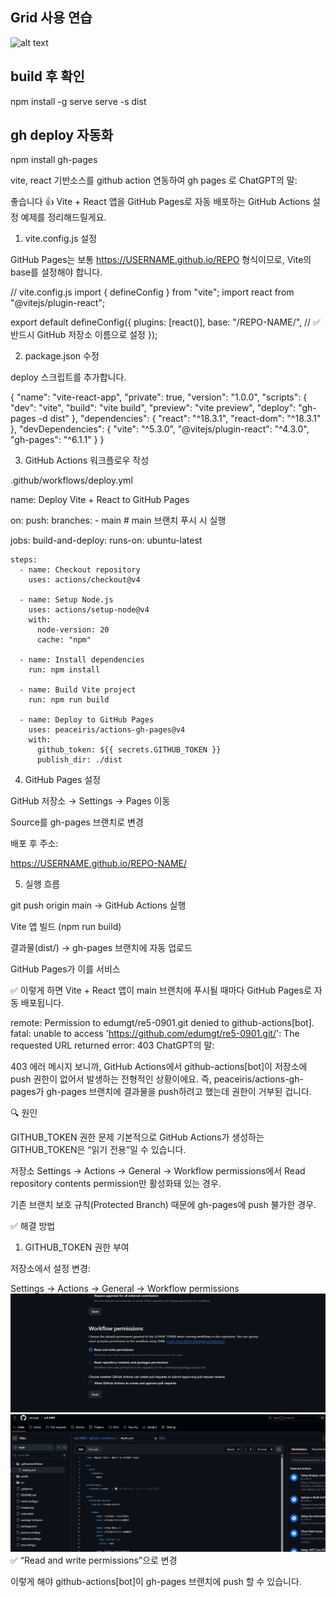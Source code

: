 ## Grid 사용 연습

![alt text](image.png)

## build 후 확인
npm install -g serve
serve -s dist

## gh deploy 자동화
npm install gh-pages

vite, react 기반소스를 github action 연동하여 gh pages 로
ChatGPT의 말:

좋습니다 👍
Vite + React 앱을 GitHub Pages로 자동 배포하는 GitHub Actions 설정 예제를 정리해드릴게요.

1. vite.config.js 설정

GitHub Pages는 보통 https://USERNAME.github.io/REPO 형식이므로, Vite의 base를 설정해야 합니다.

// vite.config.js
import { defineConfig } from "vite";
import react from "@vitejs/plugin-react";

export default defineConfig({
  plugins: [react()],
  base: "/REPO-NAME/", // ✅ 반드시 GitHub 저장소 이름으로 설정
});

2. package.json 수정

deploy 스크립트를 추가합니다.

{
  "name": "vite-react-app",
  "private": true,
  "version": "1.0.0",
  "scripts": {
    "dev": "vite",
    "build": "vite build",
    "preview": "vite preview",
    "deploy": "gh-pages -d dist"
  },
  "dependencies": {
    "react": "^18.3.1",
    "react-dom": "^18.3.1"
  },
  "devDependencies": {
    "vite": "^5.3.0",
    "@vitejs/plugin-react": "^4.3.0",
    "gh-pages": "^6.1.1"
  }
}

3. GitHub Actions 워크플로우 작성

.github/workflows/deploy.yml

name: Deploy Vite + React to GitHub Pages

on:
  push:
    branches:
      - main   # main 브랜치 푸시 시 실행

jobs:
  build-and-deploy:
    runs-on: ubuntu-latest

    steps:
      - name: Checkout repository
        uses: actions/checkout@v4

      - name: Setup Node.js
        uses: actions/setup-node@v4
        with:
          node-version: 20
          cache: "npm"

      - name: Install dependencies
        run: npm install

      - name: Build Vite project
        run: npm run build

      - name: Deploy to GitHub Pages
        uses: peaceiris/actions-gh-pages@v4
        with:
          github_token: ${{ secrets.GITHUB_TOKEN }}
          publish_dir: ./dist

4. GitHub Pages 설정

GitHub 저장소 → Settings → Pages 이동

Source를 gh-pages 브랜치로 변경

배포 후 주소:

https://USERNAME.github.io/REPO-NAME/

5. 실행 흐름

git push origin main → GitHub Actions 실행

Vite 앱 빌드 (npm run build)

결과물(dist/) → gh-pages 브랜치에 자동 업로드

GitHub Pages가 이를 서비스

✅ 이렇게 하면 Vite + React 앱이 main 브랜치에 푸시될 때마다 GitHub Pages로 자동 배포됩니다.


remote: Permission to edumgt/re5-0901.git denied to github-actions[bot].
  fatal: unable to access 'https://github.com/edumgt/re5-0901.git/': The requested URL returned error: 403
ChatGPT의 말:

403 에러 메시지 보니까, GitHub Actions에서 github-actions[bot]이 저장소에 push 권한이 없어서 발생하는 전형적인 상황이에요.
즉, peaceiris/actions-gh-pages가 gh-pages 브랜치에 결과물을 push하려고 했는데 권한이 거부된 겁니다.

🔍 원인

GITHUB_TOKEN 권한 문제
기본적으로 GitHub Actions가 생성하는 GITHUB_TOKEN은 “읽기 전용”일 수 있습니다.

저장소 Settings → Actions → General → Workflow permissions에서 Read repository contents permission만 활성화돼 있는 경우.

기존 브랜치 보호 규칙(Protected Branch) 때문에 gh-pages에 push 불가한 경우.

✅ 해결 방법
1. GITHUB_TOKEN 권한 부여

저장소에서 설정 변경:

Settings → Actions → General → Workflow permissions
![alt text](image-1.png)
![alt text](image-2.png)
✅ “Read and write permissions”으로 변경

이렇게 해야 github-actions[bot]이 gh-pages 브랜치에 push 할 수 있습니다.